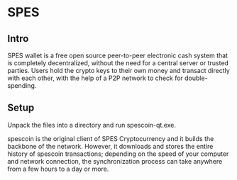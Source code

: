 SPES
=====================

Intro
-----
SPES wallet is a free open source peer-to-peer electronic cash system that is
completely decentralized, without the need for a central server or trusted
parties.  Users hold the crypto keys to their own money and transact directly
with each other, with the help of a P2P network to check for double-spending.


Setup
-----
Unpack the files into a directory and run spescoin-qt.exe.

spescoin is the original client of SPES Cryptocurrency and it builds the backbone of the network.
However, it downloads and stores the entire history of spescoin transactions;
depending on the speed of your computer and network connection, the synchronization
process can take anywhere from a few hours to a day or more.
